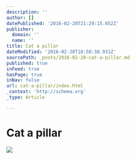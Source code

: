 ```yaml
---
description: ''
author: []
datePublished: '2016-02-20T21:29:15.052Z'
publisher:
  domain: ''
  name: ''
title: Cat a pillar
dateModified: '2016-02-20T18:58:38.931Z'
sourcePath: _posts/2016-02-20-cat-a-pillar.md
published: true
inFeed: true
hasPage: true
inNav: false
url: cat-a-pillar/index.html
_context: 'http://schema.org'
_type: Article

---
```

# Cat a pillar
![](https://the-grid-user-content.s3-us-west-2.amazonaws.com/c03b21b9-ec8e-464e-9b34-a0fbf119d7fb.png)